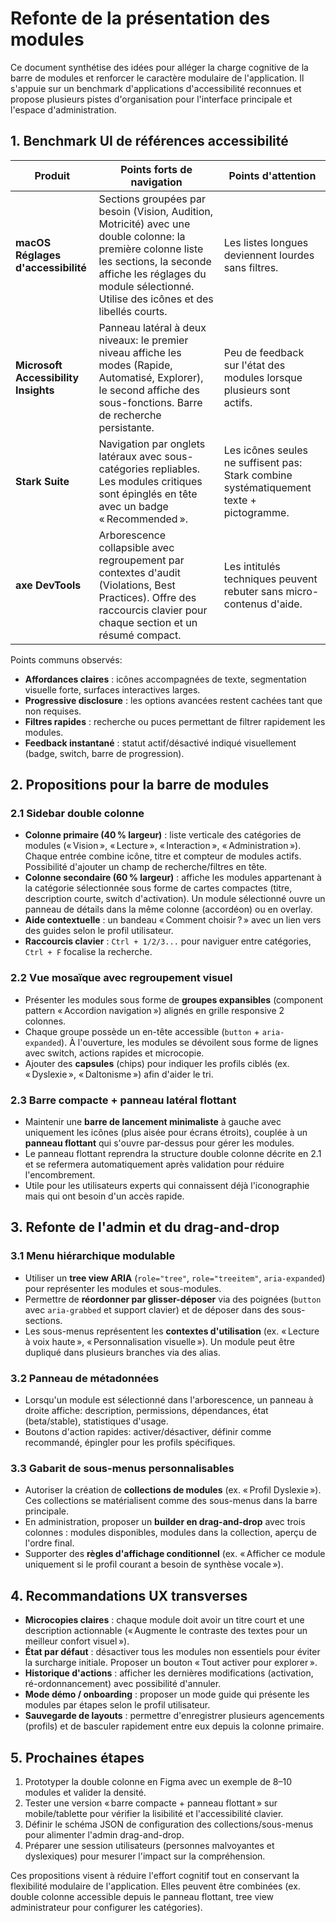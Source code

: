 # Refonte de la présentation des modules

Ce document synthétise des idées pour alléger la charge cognitive de la barre de modules et renforcer le caractère modulaire de l'application. Il s'appuie sur un benchmark d'applications d'accessibilité reconnues et propose plusieurs pistes d'organisation pour l'interface principale et l'espace d'administration.

## 1. Benchmark UI de références accessibilité

| Produit | Points forts de navigation | Points d'attention |
| --- | --- | --- |
| **macOS Réglages d'accessibilité** | Sections groupées par besoin (Vision, Audition, Motricité) avec une double colonne: la première colonne liste les sections, la seconde affiche les réglages du module sélectionné. Utilise des icônes et des libellés courts. | Les listes longues deviennent lourdes sans filtres. |
| **Microsoft Accessibility Insights** | Panneau latéral à deux niveaux: le premier niveau affiche les modes (Rapide, Automatisé, Explorer), le second affiche des sous-fonctions. Barre de recherche persistante. | Peu de feedback sur l'état des modules lorsque plusieurs sont actifs. |
| **Stark Suite** | Navigation par onglets latéraux avec sous-catégories repliables. Les modules critiques sont épinglés en tête avec un badge « Recommended ». | Les icônes seules ne suffisent pas: Stark combine systématiquement texte + pictogramme. |
| **axe DevTools** | Arborescence collapsible avec regroupement par contextes d'audit (Violations, Best Practices). Offre des raccourcis clavier pour chaque section et un résumé compact. | Les intitulés techniques peuvent rebuter sans micro-contenus d'aide. |

Points communs observés:
- **Affordances claires** : icônes accompagnées de texte, segmentation visuelle forte, surfaces interactives larges.
- **Progressive disclosure** : les options avancées restent cachées tant que non requises.
- **Filtres rapides** : recherche ou puces permettant de filtrer rapidement les modules.
- **Feedback instantané** : statut actif/désactivé indiqué visuellement (badge, switch, barre de progression).

## 2. Propositions pour la barre de modules

### 2.1 Sidebar double colonne

- **Colonne primaire (40 % largeur)** : liste verticale des catégories de modules (« Vision », « Lecture », « Interaction », « Administration »). Chaque entrée combine icône, titre et compteur de modules actifs. Possibilité d'ajouter un champ de recherche/filtres en tête.
- **Colonne secondaire (60 % largeur)** : affiche les modules appartenant à la catégorie sélectionnée sous forme de cartes compactes (titre, description courte, switch d'activation). Un module sélectionné ouvre un panneau de détails dans la même colonne (accordéon) ou en overlay.
- **Aide contextuelle** : un bandeau « Comment choisir ? » avec un lien vers des guides selon le profil utilisateur.
- **Raccourcis clavier** : `Ctrl + 1/2/3...` pour naviguer entre catégories, `Ctrl + F` focalise la recherche.

### 2.2 Vue mosaïque avec regroupement visuel

- Présenter les modules sous forme de **groupes expansibles** (component pattern « Accordion navigation ») alignés en grille responsive 2 colonnes.
- Chaque groupe possède un en-tête accessible (`button` + `aria-expanded`). À l'ouverture, les modules se dévoilent sous forme de lignes avec switch, actions rapides et microcopie.
- Ajouter des **capsules** (chips) pour indiquer les profils ciblés (ex. « Dyslexie », « Daltonisme ») afin d'aider le tri.

### 2.3 Barre compacte + panneau latéral flottant

- Maintenir une **barre de lancement minimaliste** à gauche avec uniquement les icônes (plus aisée pour écrans étroits), couplée à un **panneau flottant** qui s'ouvre par-dessus pour gérer les modules.
- Le panneau flottant reprendra la structure double colonne décrite en 2.1 et se refermera automatiquement après validation pour réduire l'encombrement.
- Utile pour les utilisateurs experts qui connaissent déjà l'iconographie mais qui ont besoin d'un accès rapide.

## 3. Refonte de l'admin et du drag-and-drop

### 3.1 Menu hiérarchique modulable

- Utiliser un **tree view ARIA** (`role="tree"`, `role="treeitem"`, `aria-expanded`) pour représenter les modules et sous-modules.
- Permettre de **réordonner par glisser-déposer** via des poignées (`button` avec `aria-grabbed` et support clavier) et de déposer dans des sous-sections.
- Les sous-menus représentent les **contextes d'utilisation** (ex. « Lecture à voix haute », « Personnalisation visuelle »). Un module peut être dupliqué dans plusieurs branches via des alias.

### 3.2 Panneau de métadonnées

- Lorsqu'un module est sélectionné dans l'arborescence, un panneau à droite affiche: description, permissions, dépendances, état (beta/stable), statistiques d'usage.
- Boutons d'action rapides: activer/désactiver, définir comme recommandé, épingler pour les profils spécifiques.

### 3.3 Gabarit de sous-menus personnalisables

- Autoriser la création de **collections de modules** (ex. « Profil Dyslexie »). Ces collections se matérialisent comme des sous-menus dans la barre principale.
- En administration, proposer un **builder en drag-and-drop** avec trois colonnes : modules disponibles, modules dans la collection, aperçu de l'ordre final.
- Supporter des **règles d'affichage conditionnel** (ex. « Afficher ce module uniquement si le profil courant a besoin de synthèse vocale »).

## 4. Recommandations UX transverses

- **Microcopies claires** : chaque module doit avoir un titre court et une description actionnable (« Augmente le contraste des textes pour un meilleur confort visuel »).
- **État par défaut** : désactiver tous les modules non essentiels pour éviter la surcharge initiale. Proposer un bouton « Tout activer pour explorer ».
- **Historique d'actions** : afficher les dernières modifications (activation, ré-ordonnancement) avec possibilité d'annuler.
- **Mode démo / onboarding** : proposer un mode guide qui présente les modules par étapes selon le profil utilisateur.
- **Sauvegarde de layouts** : permettre d'enregistrer plusieurs agencements (profils) et de basculer rapidement entre eux depuis la colonne primaire.

## 5. Prochaines étapes

1. Prototyper la double colonne en Figma avec un exemple de 8–10 modules et valider la densité.
2. Tester une version « barre compacte + panneau flottant » sur mobile/tablette pour vérifier la lisibilité et l'accessibilité clavier.
3. Définir le schéma JSON de configuration des collections/sous-menus pour alimenter l'admin drag-and-drop.
4. Préparer une session utilisateurs (personnes malvoyantes et dyslexiques) pour mesurer l'impact sur la compréhension.

Ces propositions visent à réduire l'effort cognitif tout en conservant la flexibilité modulaire de l'application. Elles peuvent être combinées (ex. double colonne accessible depuis le panneau flottant, tree view administrateur pour configurer les catégories).
